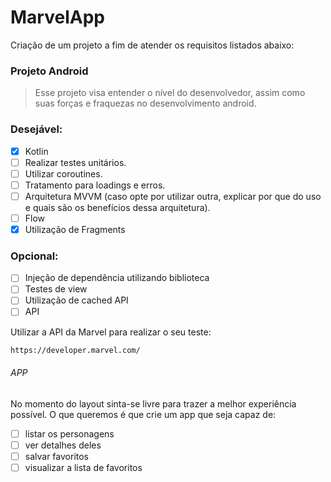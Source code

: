 # MarvelApp
Criação de um projeto a fim de atender os requisitos listados abaixo:

### Projeto Android
> Esse projeto visa entender o nível do desenvolvedor, assim como suas forças e fraquezas no desenvolvimento android.

### Desejável:
- [x] Kotlin
- [ ] Realizar testes unitários.
- [ ] Utilizar coroutines.
- [ ] Tratamento para loadings e erros.
- [ ] Arquitetura MVVM (caso opte por utilizar outra, explicar por que do uso e quais são os benefícios dessa arquitetura).
- [ ] Flow
- [x] Utilização de Fragments

### Opcional:
- [ ] Injeção de dependência utilizando biblioteca
- [ ] Testes de view
- [ ] Utilização de cached API
- [ ] API

Utilizar a API da Marvel para realizar o seu teste: 
```sh
https://developer.marvel.com/
```

###### APP
No momento do layout sinta-se livre para trazer a melhor experiência possível. O que queremos é que crie um app que seja capaz de:

- [ ] listar os personagens
- [ ] ver detalhes deles
- [ ] salvar favoritos
- [ ] visualizar a lista de favoritos
